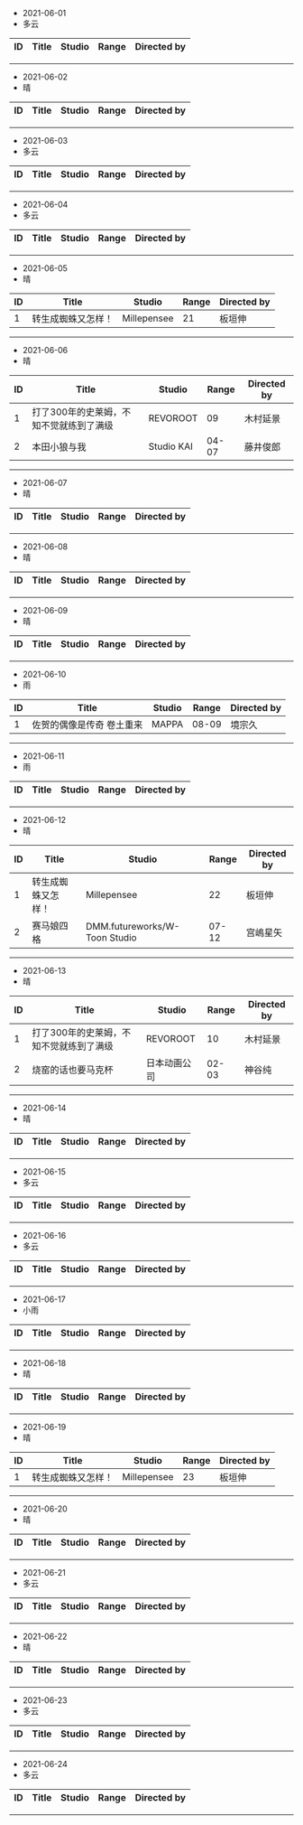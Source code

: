 - 2021-06-01
- 多云

ID|Title|Studio|Range|Directed by
---|---|---|---|---

> 
---
- 2021-06-02
- 晴

ID|Title|Studio|Range|Directed by
---|---|---|---|---

> 
---
- 2021-06-03
- 多云

ID|Title|Studio|Range|Directed by
---|---|---|---|---

> 
---
- 2021-06-04
- 多云

ID|Title|Studio|Range|Directed by
---|---|---|---|---

> 
---
- 2021-06-05
- 晴

ID|Title|Studio|Range|Directed by
---|---|---|---|---
1|转生成蜘蛛又怎样！|Millepensee|21|板垣伸

> 
---
- 2021-06-06
- 晴

ID|Title|Studio|Range|Directed by
---|---|---|---|---
1|打了300年的史莱姆，不知不觉就练到了满级|REVOROOT|09|木村延景
2|本田小狼与我|Studio KAI|04-07|藤井俊郎

> 
---
- 2021-06-07
- 晴

ID|Title|Studio|Range|Directed by
---|---|---|---|---

> 
---
- 2021-06-08
- 晴

ID|Title|Studio|Range|Directed by
---|---|---|---|---

> 
---
- 2021-06-09
- 晴

ID|Title|Studio|Range|Directed by
---|---|---|---|---

> 
---
- 2021-06-10
- 雨

ID|Title|Studio|Range|Directed by
---|---|---|---|---
1|佐贺的偶像是传奇 卷土重来|MAPPA|08-09|境宗久

> 
---
- 2021-06-11
- 雨

ID|Title|Studio|Range|Directed by
---|---|---|---|---

> 
---
- 2021-06-12
- 晴

ID|Title|Studio|Range|Directed by
---|---|---|---|---
1|转生成蜘蛛又怎样！|Millepensee|22|板垣伸
2|赛马娘四格|DMM.futureworks/W-Toon Studio|07-12|宫嶋星矢

> 
---
- 2021-06-13
- 晴

ID|Title|Studio|Range|Directed by
---|---|---|---|---
1|打了300年的史莱姆，不知不觉就练到了满级|REVOROOT|10|木村延景
2|烧窑的话也要马克杯 |日本动画公司|02-03|神谷纯

> 
---
- 2021-06-14
- 晴

ID|Title|Studio|Range|Directed by
---|---|---|---|---

> 
---
- 2021-06-15
- 多云

ID|Title|Studio|Range|Directed by
---|---|---|---|---

> 
---
- 2021-06-16
- 多云

ID|Title|Studio|Range|Directed by
---|---|---|---|---

> 
---
- 2021-06-17
- 小雨

ID|Title|Studio|Range|Directed by
---|---|---|---|---

> 
---
- 2021-06-18
- 晴

ID|Title|Studio|Range|Directed by
---|---|---|---|---

> 
---
- 2021-06-19
- 晴

ID|Title|Studio|Range|Directed by
---|---|---|---|---
1|转生成蜘蛛又怎样！|Millepensee|23|板垣伸

> 
---
- 2021-06-20
- 晴

ID|Title|Studio|Range|Directed by
---|---|---|---|---

> 
---
- 2021-06-21
- 多云

ID|Title|Studio|Range|Directed by
---|---|---|---|---

> 
---
- 2021-06-22
- 晴

ID|Title|Studio|Range|Directed by
---|---|---|---|---

> 
---
- 2021-06-23
- 多云

ID|Title|Studio|Range|Directed by
---|---|---|---|---

> 
---
- 2021-06-24
- 多云

ID|Title|Studio|Range|Directed by
---|---|---|---|---

> 
---
